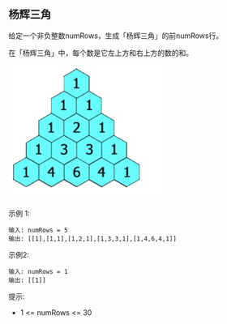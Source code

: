 ## 杨辉三角

给定一个非负整数numRows，生成「杨辉三角」的前numRows行。

在「杨辉三角」中，每个数是它左上方和右上方的数的和。

![](../images/118.pascals-triangle.png)

示例 1:

```
输入: numRows = 5
输出: [[1],[1,1],[1,2,1],[1,3,3,1],[1,4,6,4,1]]
```
示例2:

```
输入: numRows = 1
输出: [[1]]
```

提示:

* 1 <= numRows <= 30

